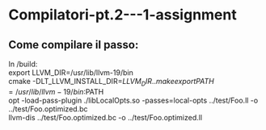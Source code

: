# Compilatori-pt.2---1-assignment

## Come compilare il passo:
In /build:  
export LLVM_DIR=/usr/lib/llvm-19/bin  
cmake -DLT_LLVM_INSTALL_DIR=$LLVM_DIR ..  
make  
export PATH=/usr/lib/llvm-19/bin:$PATH  
opt -load-pass-plugin ./libLocalOpts.so -passes=local-opts ../test/Foo.ll -o ../test/Foo.optimized.bc  
llvm-dis ../test/Foo.optimized.bc -o ../test/Foo.optimized.ll  
